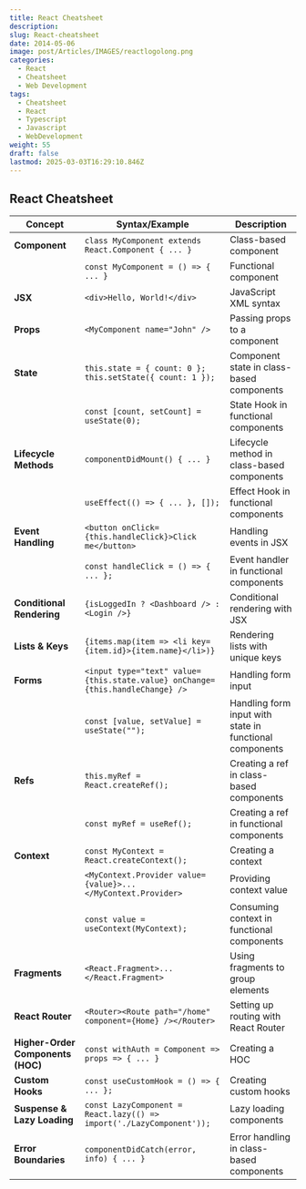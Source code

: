 ```yaml
---
title: React Cheatsheet
description: 
slug: React-cheatsheet
date: 2014-05-06
image: post/Articles/IMAGES/reactlogolong.png
categories:
  - React
  - Cheatsheet
  - Web Development
tags:
  - Cheatsheet
  - React
  - Typescript
  - Javascript
  - WebDevelopment
weight: 55
draft: false
lastmod: 2025-03-03T16:29:10.846Z
---
```

## React Cheatsheet

| **Concept**                       | **Syntax/Example**                                                            | **Description**                                         |
| --------------------------------- | ----------------------------------------------------------------------------- | ------------------------------------------------------- |
| **Component**                     | `class MyComponent extends React.Component { ... }`                           | Class-based component                                   |
|                                   | `const MyComponent = () => { ... }`                                           | Functional component                                    |
| **JSX**                           | `<div>Hello, World!</div>`                                                    | JavaScript XML syntax                                   |
| **Props**                         | `<MyComponent name="John" />`                                                 | Passing props to a component                            |
| **State**                         | `this.state = { count: 0 }; this.setState({ count: 1 });`                     | Component state in class-based components               |
|                                   | `const [count, setCount] = useState(0);`                                      | State Hook in functional components                     |
| **Lifecycle Methods**             | `componentDidMount() { ... }`                                                 | Lifecycle method in class-based components              |
|                                   | `useEffect(() => { ... }, []);`                                               | Effect Hook in functional components                    |
| **Event Handling**                | `<button onClick={this.handleClick}>Click me</button>`                        | Handling events in JSX                                  |
|                                   | `const handleClick = () => { ... };`                                          | Event handler in functional components                  |
| **Conditional Rendering**         | `{isLoggedIn ? <Dashboard /> : <Login />}`                                    | Conditional rendering with JSX                          |
| **Lists & Keys**                  | `{items.map(item => <li key={item.id}>{item.name}</li>)}`                     | Rendering lists with unique keys                        |
| **Forms**                         | `<input type="text" value={this.state.value} onChange={this.handleChange} />` | Handling form input                                     |
|                                   | `const [value, setValue] = useState("");`                                     | Handling form input with state in functional components |
| **Refs**                          | `this.myRef = React.createRef();`                                             | Creating a ref in class-based components                |
|                                   | `const myRef = useRef();`                                                     | Creating a ref in functional components                 |
| **Context**                       | `const MyContext = React.createContext();`                                    | Creating a context                                      |
|                                   | `<MyContext.Provider value={value}>...</MyContext.Provider>`                  | Providing context value                                 |
|                                   | `const value = useContext(MyContext);`                                        | Consuming context in functional components              |
| **Fragments**                     | `<React.Fragment>...</React.Fragment>`                                        | Using fragments to group elements                       |
| **React Router**                  | `<Router><Route path="/home" component={Home} /></Router>`                    | Setting up routing with React Router                    |
| **Higher-Order Components (HOC)** | `const withAuth = Component => props => { ... }`                              | Creating a HOC                                          |
| **Custom Hooks**                  | `const useCustomHook = () => { ... };`                                        | Creating custom hooks                                   |
| **Suspense & Lazy Loading**       | `const LazyComponent = React.lazy(() => import('./LazyComponent'));`          | Lazy loading components                                 |
| **Error Boundaries**              | `componentDidCatch(error, info) { ... }`                                      | Error handling in class-based components                |
